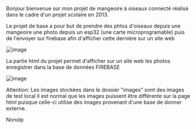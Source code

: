 Bonjour bienvenue sur mon projet de mangeoire à oiseaux connecté réalisé dans le cadre d'un projet scolaire en 2013.

Le projet de base a pour but de prendre des phtos d'oiseaux depuis une mangeoire une photo depuis un esp32 (une carte microprogramable) puis de l'envoyer sur firebase afin d'afficher cette dernière sur un site web

![image](https://github.com/Nonolp/esp32-projet-1ere/assets/78102501/fa8a5074-5a8d-4667-b5ba-06e095b43e87)


La partie html du projet permet d'afficher sur un site web les photos enregistrer dans la base de données FIREBASE 

![image](https://github.com/Nonolp/esp32-projet-1ere/assets/78102501/d825ed16-e67f-4f35-b63b-faade4404eb9)

Attention:
Les images stockées dans le dossier "images" sont des images de test local
Il est normal que les images puissent être différente sur la page html puisque celle-ci utilise des images provenant
d'une base de donner externe.

Nonolp

